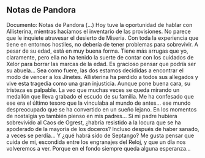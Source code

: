 ## Notas de Pandora
Documento: Notas de Pandora
(...)
Hoy tuve la oportunidad de hablar con Allisterina, mientras hacíamos el inventario de las provisiones. No parece que le inquiete atravesar el desierto de Miseria. Con toda la experiencia que tiene en entornos hostiles, no debería de tener problemas para sobrevivir. A pesar de su edad, está en muy buena forma. Tiene más arrugas que yo, claramente, pero ella no ha tenido la suerte de contar con los cuidados de Xelor para borrar las marcas de la edad. Es gracioso pensar que podría ser su abuela...
Sea como fuere, las dos estamos decididas a encontrar el modo de vencer a los Jinetes. Allisterina ha perdido a todos sus allegados y vive esta tragedia como una gran injusticia. Aunque pone buena cara, su tristeza es palpable. La veo que muchas veces se queda mirando un medallón que lleva grabado el escudo de su familia. Me ha confesado que ese era el último tesoro que la vinculaba al mundo de antes... ese mundo despreocupado que se ha convertido en un sueño lejano.
En los momentos de nostalgia yo también pienso en mis padres... Si mi padre hubiera sobrevivido al Caos de Ogrest, ¿habría resistido a la locura que se ha apoderado de la mayoría de los doceros? Incluso después de haber sanado, a veces se perdía... Y ¿qué habrá sido de Septango? Me gusta pensar que cuida de mí, escondida entre los engranajes del Reloj, y que un día nos volveremos a ver.
Porque en el fondo siempre queda alguna esperanza...

